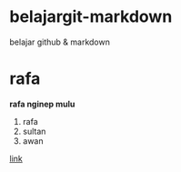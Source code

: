 # belajargit-markdown
belajar github &amp; markdown

# rafa 
**rafa nginep mulu**

1. rafa
2. sultan
3. awan

[link](github.com)
